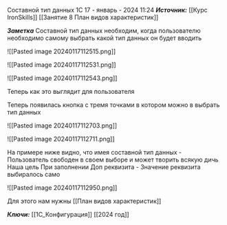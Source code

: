 
Составной тип данных 1С
 17 - январь - 2024  11:24 
***Источник:***  [[Курс IronSkills]] [[Занятие 8 План видов характеристик]]

***Заметка*** 
Составной тип данных необходим, когда пользователю необходимо самому выбрать какой тип данных он будет вводить

![[Pasted image 20240117112515.png]]

![[Pasted image 20240117112531.png]]

![[Pasted image 20240117112543.png]]

Теперь как это выглядит для пользователя

Теперь появилась кнопка с тремя точками в котором можно в выбрать тип данных

![[Pasted image 20240117112703.png]]

![[Pasted image 20240117112711.png]]

На примере ниже видно, что имея составной тип данных - Пользователь свободен в своем выборе и может творить всякую дичь
Наша цель При заполнении Доп реквизита - Значение реквизита выбиралось само

![[Pasted image 20240117112950.png]]

Для этого нам нужны [[План видов характеристик]]

***Ключи:*** [[1С_Конфигурация]] [[2024 год]]